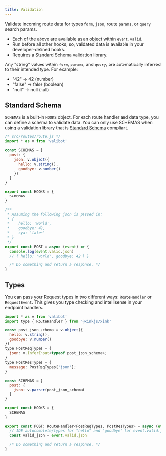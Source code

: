 ```yaml
---
title: Validation
---
```


Validate incoming route data for types `form`, `json`, route `params`, or `query` search params.

- Each of the above are available as an object within `event.valid`. 
- Run before all other hooks; so, validated data is available in your developer-defined hooks.
- Requires a Standard Schema validation library.

Any "string" values within `form`, `params`, and `query`, are automatically inferred to their intended type. For example:
- "42" -> 42 (number)
- "false" -> false (boolean)
- "null" -> null (null)

## Standard Schema

`SCHEMAS` is a built-in `HOOKS` object. For each route handler and data type, you can define a schema to validate data. You can only use SCHEMAS when using a validation library that is [Standard Schema](https://standardschema.dev) compliant.

```js
/* src/routes/route.js */
import * as v from 'valibot'

const SCHEMAS = {
  post: {
    json: v.object({
      hello: v.string(),
      goodbye: v.number()
    })
  }
}

export const HOOKS = {
  SCHEMAS
}

/**
 * Assuming the following json is passed in:
 * {
 *    hello: 'world',
 *    goodbye: 42,
 *    cya: 'later'
 * }
 */
export const POST = async (event) => {
  console.log(event.valid.json)
  // { hello: 'world', goodbye: 42 } }

  /* Do something and return a response. */
}
```

## Types

You can pass your Request types in two different ways: `RouteHandler` or `RequestEvent`. This gives you type checking and intellisense in your endpoint handlers.

```js
import * as v from 'valibot'
import type { RouteHandler } from '@xinkjs/xink'

const post_json_schema = v.object({
  hello: v.string(),
  goodbye: v.number()
})
type PostReqTypes = {
  json: v.InferInput<typeof post_json_schema>;
}
type PostResTypes = {
  message: PostReqTypes['json'];
}

const SCHEMAS = {
  post: {
    json: v.parser(post_json_schema)
  }
}

export const HOOKS = {
  SCHEMAS
}

export const POST: RouteHandler<PostReqTypes, PostResTypes> = async (event) => {
  // IDE autocomplete/types for "hello" and "goodbye" for event.valid.json.
  const valid_json = event.valid.json

  /* Do something and return a response. */
}
```
